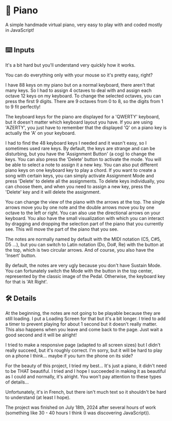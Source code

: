 # 🎹 Piano
A simple handmade virtual piano, very easy to play with and coded mostly in JavaScript!
#

## ⌨️ Inputs
It's a bit hard but you'll understand very quickly how it works.

You can do everything only with your mouse so it's pretty easy, right?

I have 88 keys on my piano but on a normal keyboard, there aren't that many keys. So I had to assign 4 octaves to deal with and assign each octave 12 keys on my keyboard. To change the selected octaves, you can press the first 9 digits. There are 9 octaves from 0 to 8, so the digits from 1 to 9 fit perfectly!

The keyboard keys for the piano are displayed for a 'QWERTY' keyboard, but it doesn't matter which keyboard layout you have. If you are using 'AZERTY', you just have to remember that the displayed 'Q' on a piano key is actually the 'A' on your keyboard.

I had to find the 48 keyboard keys I needed and it wasn't easy, so I sometimes used rare keys. By default, the keys are strange and can be disturbing, but you have the 'Assignment Button' (a cog) to change the keys. You can also press the 'Delete' button to activate the mode. You will be able to select a note to assign it a new key. You can also put different piano keys on one keyboard key to play a chord. If you want to create a song with certain keys, you can simply activate Assignment Mode and press 'Delete' to delete all the assignments. To delete keys individually, you can choose them, and when you need to assign a new key, press the 'Delete' key and it will delete the assignment.

You can change the view of the piano with the arrows at the top. The single arrows move you by one note and the double arrows move you by one octave to the left or right. You can also use the directional arrows on your keyboard.
You also have the small visualization with which you can interact by dragging and dropping the selection part of the piano that you currently see. This will move the part of the piano that you see.

The notes are normally named by default with the MIDI notation (C5, C#5, D5 ...), but you can switch to Latin notation (Do, Do#, Re) with the button at the top, which is two circular arrows. And of course, you also have the 'Insert' button.

By default, the notes are very ugly because you don't have Sustain Mode. You can fortunately switch the Mode with the button in the top center, represented by the classic image of the Pedal. Otherwise, the keyboard key for that is 'Alt Right'.
##

## 🛠️ Details
At the beginning, the notes are not going to be playable because they are still loading. I put a Loading Screen for that but it's a bit longer. I tried to add a timer to prevent playing for about 1 second but it doesn't really matter. This also happens when you leave and come back to the page. Just wait a good second and it will be alright!

I tried to make a responsive page (adapted to all screen sizes) but I didn't really succeed, but it's roughly correct. I'm sorry, but it will be hard to play on a phone I think... maybe if you turn the phone on its side?

For the beauty of this project, I tried my best... It's just a piano, it didn't need to be THAT beautiful. I tried and I hope I succeeded in making it as beautiful as I could and normally, it's alright. You won't pay attention to these types of details...

Unfortunately, it's in French, but there isn't much text so it shouldn't be hard to understand (at least I hope).

The project was finished on July 18th, 2024 after several hours of work (something like 30 - 40 hours I think (I was discovering JavaScript)).
##
